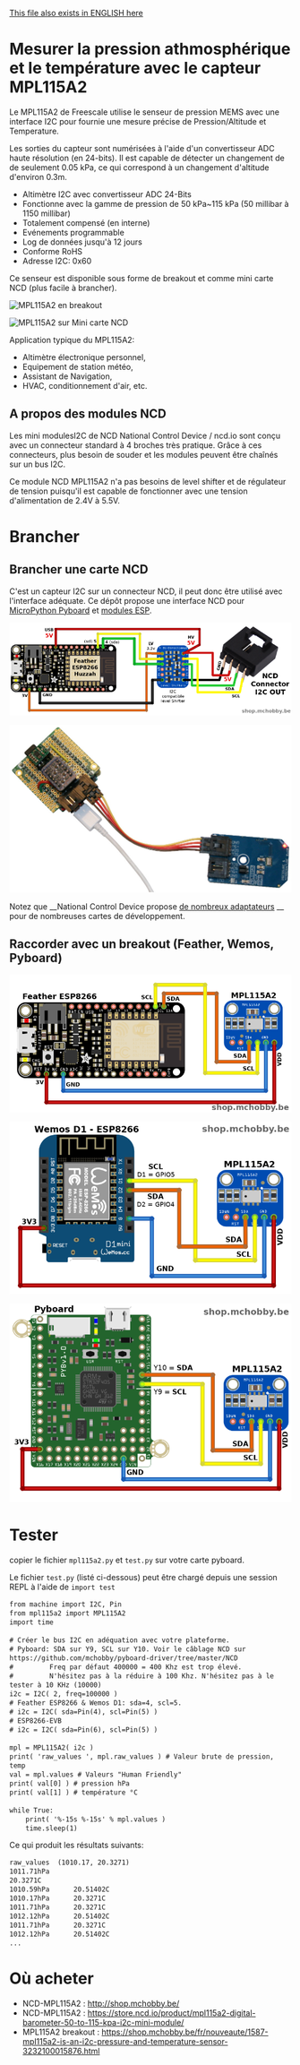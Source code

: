[This file also exists in ENGLISH here](readme_ENG.md)

# Mesurer la pression athmosphérique et le température avec le capteur MPL115A2

Le MPL115A2 de Freescale utilise le senseur de pression MEMS avec une interface I2C pour fournie une mesure précise de Pression/Altitude et Temperature.

Les sorties du capteur sont numérisées à l'aide d'un convertisseur ADC haute résolution (en 24-bits). Il est capable de détecter un changement de de seulement 0.05 kPa, ce qui correspond à un changement d'altitude d'environ 0.3m.
* Altimètre I2C avec convertisseur ADC 24-Bits
* Fonctionne avec la gamme de pression de 50 kPa~115 kPa (50 millibar à 1150 millibar)
* Totalement compensé (en interne)
* Evénements programmable
* Log de données jusqu'à 12 jours
* Conforme RoHS
* Adresse I2C: 0x60

Ce senseur est disponible sous forme de breakout et comme mini carte NCD (plus facile à brancher).

![MPL115A2 en breakout](/docs/_static/mpl115a2-brk.jpg)

![MPL115A2 sur Mini carte NCD](/docs/_static/ncd_mpl115a2.png)

Application typique du MPL115A2:
* Altimètre électronique personnel,
* Equipement de station météo,
* Assistant de Navigation,
* HVAC, conditionnement d'air, etc.

## A propos des modules NCD
Les mini modulesI2C de NCD National Control Device / ncd.io sont conçu avec un connecteur standard à 4 broches très pratique. Grâce à ces connecteurs, plus besoin de souder et les modules peuvent être chaînés sur un bus I2C.

Ce module NCD MPL115A2 n'a pas besoins de level shifter et de régulateur de tension puisqu'il est capable de fonctionner avec une tension d'alimentation de 2.4V à 5.5V.

# Brancher

## Brancher une carte NCD

C'est un capteur I2C sur un connecteur NCD, il peut donc être utilisé avec l'interface adéquate. Ce dépôt propose une interface NCD pour [MicroPython Pyboard](https://github.com/mchobby/pyboard-driver/blob/master/NCD/README.md) et [modules ESP](../NCD/readme.md).

![Brancher avec un Feather ESP8266](../NCD/ncd_feather.png)

![Brancher sur une Pyboard Pyboard](docs/_static/ncd_mpl115a2_to_pyboard.jpg)

Notez que __National Control Device propose [de nombreux adaptateurs](https://store.ncd.io/shop/?fwp_product_type=adapters) __ pour de nombreuses cartes de développement.

## Raccorder avec un breakout (Feather, Wemos, Pyboard)

![Brancher sur un Feather ESP8266](docs/_static/mpl115a2_to_feather.png)

![Brancher sur un Wemos D1 (ESP8266)](docs/_static/mpl115a2_to_wemos.png)

![Brancher sur une Pyboard](docs/_static/mpl115a2_to_pyboard.png)

# Tester
copier le fichier `mpl115a2.py` et `test.py` sur votre carte pyboard.

Le fichier `test.py` (listé ci-dessous) peut être chargé depuis une session REPL à l'aide de `import test`

```
from machine import I2C, Pin
from mpl115a2 import MPL115A2
import time

# Créer le bus I2C en adéquation avec votre plateforme.
# Pyboard: SDA sur Y9, SCL sur Y10. Voir le câblage NCD sur https://github.com/mchobby/pyboard-driver/tree/master/NCD
#         Freq par défaut 400000 = 400 Khz est trop élevé.
#         N'hésitez pas à la réduire à 100 Khz. N'hésitez pas à le tester à 10 KHz (10000)
i2c = I2C( 2, freq=100000 )
# Feather ESP8266 & Wemos D1: sda=4, scl=5.
# i2c = I2C( sda=Pin(4), scl=Pin(5) )
# ESP8266-EVB
# i2c = I2C( sda=Pin(6), scl=Pin(5) )

mpl = MPL115A2( i2c )
print( 'raw_values ', mpl.raw_values ) # Valeur brute de pression, temp
val = mpl.values # Valeurs "Human Friendly"
print( val[0] ) # pression hPa
print( val[1] ) # température °C

while True:
	print( '%-15s %-15s' % mpl.values )
	time.sleep(1)
```

Ce qui produit les résultats suivants:

```
raw_values  (1010.17, 20.3271)
1011.71hPa
20.3271C
1010.59hPa      20.51402C      
1010.17hPa      20.3271C       
1011.71hPa      20.3271C       
1012.12hPa      20.51402C      
1011.71hPa      20.3271C       
1012.12hPa      20.51402C
...
```

# Où acheter
* NCD-MPL115A2 : http://shop.mchobby.be/
* NCD-MPL115A2 : https://store.ncd.io/product/mpl115a2-digital-barometer-50-to-115-kpa-i2c-mini-module/
* MPL115A2 breakout : https://shop.mchobby.be/fr/nouveaute/1587-mpl115a2-is-an-i2c-pressure-and-temperature-sensor-3232100015876.html
